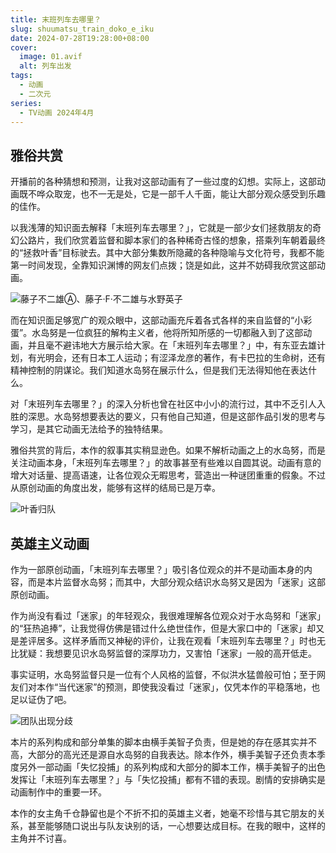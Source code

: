 ```yaml
---
title: 末班列车去哪里？
slug: shuumatsu_train_doko_e_iku
date: 2024-07-28T19:28:00+08:00
cover:
  image: 01.avif
  alt: 列车出发
tags: 
  - 动画
  - 二次元
series: 
  - TV动画 2024年4月
---
```

## 雅俗共赏
开播前的各种猜想和预测，让我对这部动画有了一些过度的幻想。实际上，这部动画既不哗众取宠，也不一无是处，它是一部千人千面，能让大部分观众感受到乐趣的佳作。

以我浅薄的知识面去解释「末班列车去哪里？」，它就是一部少女们拯救朋友的奇幻公路片，我们欣赏着监督和脚本家们的各种稀奇古怪的想象，搭乘列车朝着最终的“拯救叶香”目标驶去。其中大部分集数所隐藏的各种隐喻与文化符号，我都不能第一时间发现，全靠知识渊博的网友们点拨；饶是如此，这并不妨碍我欣赏这部动画。

![藤子不二雄Ⓐ、藤子·F·不二雄与水野英子](02.avif "藤子不二雄Ⓐ、藤子·F·不二雄与水野英子")

而在知识面足够宽广的观众眼中，这部动画充斥着各式各样的来自监督的“小彩蛋”。水岛努是一位疯狂的解构主义者，他将所知所感的一切都融入到了这部动画，并且毫不避讳地大方展示给大家。在「末班列车去哪里？」中，有东亚去雄计划，有光明会，还有日本工人运动；有涩泽龙彦的著作，有卡巴拉的生命树，还有精神控制的阴谋论。我们知道水岛努在展示什么，但是我们无法得知他在表达什么。

对「末班列车去哪里？」的深入分析也曾在社区中小小的流行过，其中不乏引人入胜的深思。水岛努想要表达的要义，只有他自己知道，但是这部作品引发的思考与学习，是其它动画无法给予的独特结果。

雅俗共赏的背后，本作的叙事其实稍显逊色。如果不解析动画之上的水岛努，而是关注动画本身，「末班列车去哪里？」的故事甚至有些难以自圆其说。动画有意的增大对话量、提高语速，让各位观众无暇思考，营造出一种谜团重重的假象。不过从原创动画的角度出发，能够有这样的结局已是万幸。

![叶香归队](03.avif "叶香归队")

## 英雄主义动画
作为一部原创动画，「末班列车去哪里？」吸引各位观众的并不是动画本身的内容，而是本片监督水岛努；而其中，大部分观众结识水岛努又是因为「迷家」这部原创动画。

作为尚没有看过「迷家」的年轻观众，我很难理解各位观众对于水岛努和「迷家」的“狂热追捧”，让我觉得仿佛是错过什么绝世佳作，但是大家口中的「迷家」却又是差评居多。这样矛盾而又神秘的评价，让我在观看「末班列车去哪里？」时也无比犹疑：我想要见识水岛努监督的深厚功力，又害怕「迷家」一般的高开低走。

事实证明，水岛努监督只是一位有个人风格的监督，不似洪水猛兽般可怕；至于网友们对本作“当代迷家”的预测，即使我没看过「迷家」，仅凭本作的平稳落地，也足以证伪了吧。

![团队出现分歧](04.avif "团队出现分歧")

本片的系列构成和部分单集的脚本由横手美智子负责，但是她的存在感其实并不高，大部分的高光还是源自水岛努的自我表达。除本作外，横手美智子还负责本季度另外一部动画「失忆投捕」的系列构成和大部分的脚本工作，横手美智子的出色发挥让「末班列车去哪里？」与「失忆投捕」都有不错的表现。剧情的安排确实是动画制作中的重要一环。

本作的女主角千仓静留也是个不折不扣的英雄主义者，她毫不珍惜与其它朋友的关系，甚至能够随口说出与队友诀别的话，一心想要达成目标。在我的眼中，这样的主角并不讨喜。
